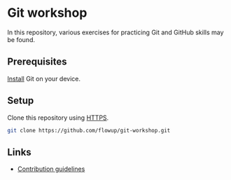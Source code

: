 # Git workshop

In this repository, various exercises for practicing Git and GitHub skills may be found.

## Prerequisites

[Install](https://git-scm.com/book/en/v2/Getting-Started-Installing-Git) Git on your device.

## Setup

Clone this repository using [HTTPS](https://docs.github.com/en/get-started/getting-started-with-git/about-remote-repositories#cloning-with-https-urls).

```bash
git clone https://github.com/flowup/git-workshop.git
```

## Links

- [Contribution guidelines](./docs//CONTRIBUTING.md)
